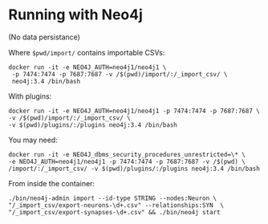 # Running with Neo4j

(No data persistance)

Where `$pwd/import/` contains importable CSVs:

```shell
docker run -it -e NEO4J_AUTH=neo4j1/neo4j1 \
 -p 7474:7474 -p 7687:7687 -v /$(pwd)/import/:/_import_csv/ \
 neo4j:3.4 /bin/bash
```

With plugins:
```
docker run -it -e NEO4J_AUTH=neo4j1/neo4j1 -p 7474:7474 -p 7687:7687 \
-v /$(pwd)/import/:/_import_csv/ \
-v $(pwd)/plugins/:/plugins neo4j:3.4 /bin/bash
```

You may need:
```
docker run -it -e NEO4J_dbms_security_procedures_unrestricted=\* \
-e NEO4J_AUTH=neo4j1/neo4j1 -p 7474:7474 -p 7687:7687 -v /$(pwd) \
/import/:/_import_csv/ -v $(pwd)/plugins/:/plugins neo4j:3.4 /bin/bash
```

From inside the container:
```
./bin/neo4j-admin import --id-type STRING --nodes:Neuron \
"/_import_csv/export-neurons-\d+.csv" --relationships:SYN  \
"/_import_csv/export-synapses-\d+.csv" && ./bin/neo4j start
```

